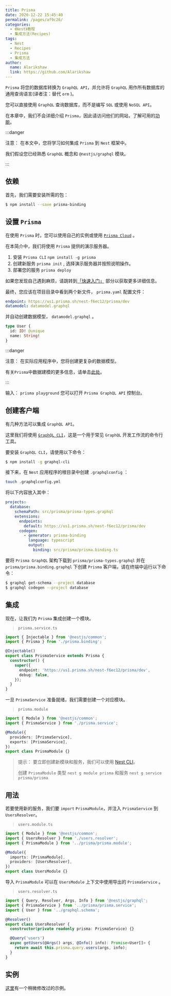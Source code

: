 ```yaml
---
title: Prisma
date: 2020-12-22 15:45:40
permalink: /pages/af9c26/
categories:
  - 《Nest》教程
  - 集成方法(Recipes)
tags:
  - Nest
  - Recipes
  - Prisma
  - 集成方法
author: 
  name: Alarikshaw
  link: https://github.com/Alarikshaw
---
```


`Prisma` 将您的数据库转换为 `GraphQL API`，并允许将 `GraphQL` 用作所有数据库的通用查询语言(译者注：替代 `orm` )。

您可以直接使用 `GraphQL` 查询数据库，而不是编写 `SQL` 或使用 `NoSQL API`。

在本章中，我们不会详细介绍 `Prisma`，因此请访问他们的网站，了解可用的[功能](https://www.prisma.io/features/)。

:::danger

注意： 在本文中，您将学习如何集成 `Prisma` 到 `Nest` 框架中。

我们假设您已经熟悉 `GraphQL` 概念和 `@nestjs/graphql` 模块。

:::

## 依赖

首先，我们需要安装所需的包：

```bash
$ npm install --save prisma-binding
```

## 设置 `Prisma`

在使用 `Prisma` 时，您可以使用自己的实例或使用 [`Prisma Cloud`](https://www.prisma.io/cloud/) 。

在本简介中，我们将使用 `Prisma` 提供的演示服务器。

1. 安装 `Prisma CLI` `npm install -g prisma`
2. 创建新服务 `prisma init` , 选择演示服务器并按照说明操作。
3. 部署您的服务 `prisma deploy`

如果您发现自己遇到麻烦，请跳转到[「快速入门」](https://www.prisma.io/docs/quickstart/) 部分以获取更多详细信息。

最终，您应该在项目目录中看到两个新文件， `prisma.yaml` 配置文件：

```yaml
endpoint: https://us1.prisma.sh/nest-f6ec12/prisma/dev
datamodel: datamodel.graphql
```

并自动创建数据模型， `datamodel.graphql` 。

```graphql
type User {
  id: ID! @unique
  name: String!
}
```

:::danger

注意： 在实际应用程序中，您将创建更复杂的数据模型。

有关`Prisma`中数据建模的更多信息，请单击[此处](https://www.prisma.io/features/data-modeling/)。

:::

输入： `prisma playground` 您可以打开 `Prisma GraphQL API` 控制台。

## 创建客户端

有几种方法可以集成 `GraphQL API`。

这里我们将使用 [`GraphQL CLI`](https://www.npmjs.com/package/graphql-cli)，这是一个用于常见 `GraphQL` 开发工作流的命令行工具。

要安装 `GraphQL CLI`，请使用以下命令：

```bash
$ npm install -g graphql-cli
```

接下来，在 `Nest` 应用程序的根目录中创建 `.graphqlconfig` ：

```bash
touch .graphqlconfig.yml
```

将以下内容放入其中：

```yaml
projects:
  database:
    schemaPath: src/prisma/prisma-types.graphql
    extensions:
      endpoints:
        default: https://us1.prisma.sh/nest-f6ec12/prisma/dev
      codegen:
        - generator: prisma-binding
          language: typescript
          output:
            binding: src/prisma/prisma.binding.ts
```

要将 `Prisma GraphQL` 架构下载到 `prisma/prisma-types.graphql` 并在 `prisma/prisma.binding.graphql` 下创建 `Prisma` 客户端，请在终端中运行以下命令：

```bash
$ graphql get-schema --project database
$ graphql codegen --project database
```

## 集成

现在，让我们为 `Prisma` 集成创建一个模块。

> `prisma.service.ts`

```typescript
import { Injectable } from '@nestjs/common';
import { Prisma } from './prisma.binding';

@Injectable()
export class PrismaService extends Prisma {
  constructor() {
    super({
      endpoint: 'https://us1.prisma.sh/nest-f6ec12/prisma/dev',
      debug: false,
    });
  }
}
```

一旦 `PrismaService` 准备就绪，我们需要创建一个对应模块。

> `prisma.module`

```typescript
import { Module } from '@nestjs/common';
import { PrismaService } from './prisma.service';

@Module({
  providers: [PrismaService],
  exports: [PrismaService],
})
export class PrismaModule {}
```

> 提示： 要立即创建新模块和服务，我们可以使用 [Nest CLI](https://docs.nestjs.cn/7/cli)。
>
> 创建 `PrismaModule` 类型 `nest g module prisma` 和服务 `nest g service prisma/prisma`

## 用法

若要使用新的服务，我们要 `import` `PrismaModule`，并注入 `PrismaService` 到 `UsersResolver`。

> `users.module.ts`

```typescript
import { Module } from '@nestjs/common';
import { UsersResolver } from './users.resolver';
import { PrismaModule } from '../prisma/prisma.module';

@Module({
  imports: [PrismaModule],
  providers: [UsersResolver],
})
export class UsersModule {}
```

导入 `PrismaModule` 可以在 `UsersModule` 上下文中使用导出的 `PrismaService` 。

> `users.resolver.ts`

```typescript
import { Query, Resolver, Args, Info } from '@nestjs/graphql';
import { PrismaService } from '../prisma/prisma.service';
import { User } from '../graphql.schema';

@Resolver()
export class UsersResolver {
  constructor(private readonly prisma: PrismaService) {}

  @Query('users')
  async getUsers(@Args() args, @Info() info): Promise<User[]> {
    return await this.prisma.query.users(args, info);
  }
}
```

## 实例

[这里](https://github.com/nestjs/nest/tree/master/sample/22-graphql-prisma)有一个稍微修改过的示例。
